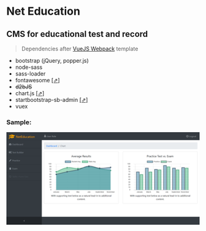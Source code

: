 # Net Education

CMS for educational test and record
-

> Dependencies after [VueJS Webpack](http://vuejs-templates.github.io/webpack/) template
- bootstrap (jQuery, popper.js)
- node-sass
- sass-loader
- fontawesome [[⇗]](https://fontawesome.com/icons?d=gallery&s=solid&m=free)
- ~~d2bJS~~
- chart.js [[⇗]](https://www.chartjs.org/)
- startbootstrap-sb-admin [[⇗]](https://github.com/BlackrockDigital/startbootstrap-sb-admin)
- vuex

### Sample:

![screenshot201805242230](_devdir/img/screenshot201805291700.png)
